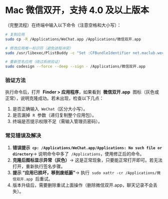 # Mac 微信双开，支持 4.0 及以上版本

（完整流程）在终端中输入以下命令（注意空格和大小写）：

```bash
# 复制应用
sudo cp -R /Applications/WeChat.app /Applications/微信双开.app

# 修改应用唯一标识符（避免进程冲突）
sudo /usr/libexec/PlistBuddy -c "Set :CFBundleIdentifier net.maclub.wechat" /Applications/微信双开.app/Contents/Info.plist

# 重新签名应用（绕过系统验证）
sudo codesign --force --deep --sign - /Applications/微信双开.app
```

### **验证方法**

执行命令后，打开  **Finder > 应用程序**，如果看到  **微信双开.app**  图标（灰色或正常），说明克隆成功。若未出现，检查以下几点：

1. 是否正确输入  `WeChat`（区分大小写）。
2. 是否漏掉  `R`  参数（递归复制整个应用包）。
3. 终端是否提示权限不足（需输入管理员密码）。

### **常见错误及解决**

1. **错误提示  `cp: /Applications/WeChat.app/Applications: No such file or directory`**→ 说明命令中多了  `/Applications`，使用修正后的命令。
2. **克隆后图标显示异常（灰色）**→ 这是正常现象，只要能正常打开即可。若无法打开，重新执行签名步骤。
3. **提示 “应用已损坏，移到废纸篓”**→ 执行  `sudo xattr -cr /Applications/微信双开.app`  后重试。
4. 版本升级后，需要删除重试上面操作（删除微信双开.app，聊天记录不会丢失）。
